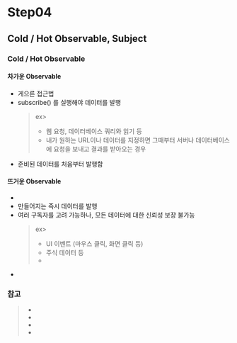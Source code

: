 # Step04

## Cold / Hot Observable, Subject

### Cold / Hot Observable
#### 차가운 Observable
- 게으른 접근법
- subscribe() 를 실행해야 데이터를 발행  
  > ex> 
  > - 웹 요청, 데이터베이스 쿼리와 읽기 등
  > - 내가 원하는 URL이나 데이터를 지정하면 그때부터 서버나 데이터베이스에 요청을 보내고 결과를 받아오는 경우 
- 준비된 데이터를 처음부터 발행함

#### 뜨거운 Observable
- 
- 만들어지는 즉시 데이터를 발행
- 여러 구독자를 고려 가능하나, 모든 데이터에 대한 신뢰성 보장 불가능
  > ex> 
  > - UI 이벤트 (마우스 클릭, 화면 클릭 등)
  > - 주식 데이터 등
  > - 
- 


### 참고
> - []()
> - []()
> - []()
> - []()

